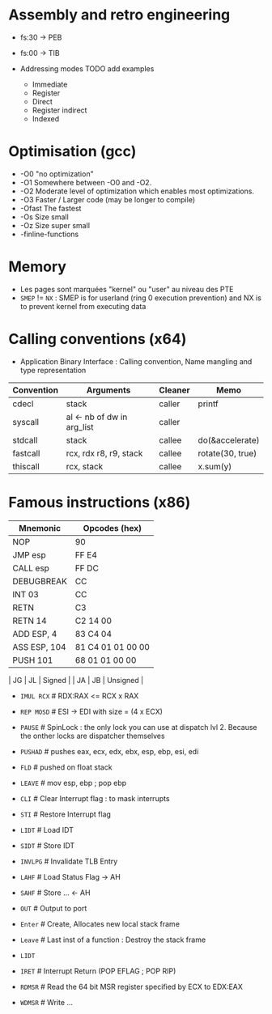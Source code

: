 # Assembly and retro engineering


* fs:30 -> PEB
* fs:00 -> TIB

* Addressing modes TODO add examples
    * Immediate
    * Register
    * Direct
    * Register indirect
    * Indexed

# Optimisation (gcc)

* -O0 "no optimization"
* -O1 Somewhere between -O0 and -O2.
* -O2 Moderate level of optimization which enables most optimizations.
* -O3 Faster / Larger code (may be longer to compile)
* -Ofast The fastest
* -Os Size small
* -Oz Size super small
* -finline-functions


# Memory

* Les pages sont marquées "kernel" ou "user" au niveau des PTE
* `SMEP` != `NX` : SMEP is for userland (ring 0 execution prevention) and NX is to prevent kernel from executing data
  

# Calling conventions (x64)

* Application Binary Interface : Calling convention, Name mangling and type representation

| Convention | Arguments                  | Cleaner | Memo             |
| ---        | ---                        | ---     | ---              |
| cdecl      | stack                      | caller  | printf           |
| syscall    | al <- nb of dw in arg_list | caller  |                  |
| stdcall    | stack                      | callee  | do(&accelerate)  |
| fastcall   | rcx, rdx r8, r9, stack     | callee  | rotate(30, true) |
| thiscall   | rcx, stack                 | callee  | x.sum(y)         |


# Famous instructions (x86)

| Mnemonic     | Opcodes (hex)     |
| ---          | ---               |
| NOP          | 90                |
| JMP esp      | FF E4             |
| CALL esp     | FF DC             |
| DEBUGBREAK   | CC                |
| INT 03       | CC                |
| RETN         | C3                |
| RETN 14      | C2 14 00          |
| ADD ESP, 4   | 83 C4 04          |
| ASS ESP, 104 | 81 C4 01 01 00 00 |
| PUSH 101     | 68 01 01 00 00    |

| JG | JL | Signed   |
| JA | JB | Unsigned |


* `IMUL RCX`    #  RDX:RAX <= RCX x RAX

* `REP MOSD`    # ESI -> EDI with size = (4 x ECX) 
* `PAUSE`       # SpinLock : the only lock you can use at dispatch lvl 2.  Because the onther locks are dispatcher themselves
* `PUSHAD`      # pushes eax, ecx, edx, ebx, esp, ebp, esi, edi
* `FLD`         # pushed on float stack
* `LEAVE`       # mov esp, ebp ; pop ebp
* `CLI`         # Clear Interrupt flag : to mask interrupts
* `STI`         # Restore Interrupt flag
* `LIDT`        # Load IDT
* `SIDT`        # Store IDT
* `INVLPG`      # Invalidate TLB Entry
* `LAHF`        # Load Status Flag -> AH
* `SAHF`        # Store ... <- AH
* `OUT`         # Output to port
* `Enter`       # Create, Allocates new local stack frame
* `Leave`       # Last inst of a function : Destroy the stack frame
* `LIDT`
* `IRET`        # Interrupt Return (POP EFLAG ; POP RIP)
* `RDMSR`       # Read the 64 bit MSR register specified by ECX to EDX:EAX
* `WDMSR`       # Write ...
